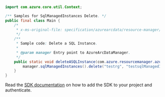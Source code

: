 ```java
import com.azure.core.util.Context;

/** Samples for SqlManagedInstances Delete. */
public final class Main {
    /*
     * x-ms-original-file: specification/azurearcdata/resource-manager/Microsoft.AzureArcData/stable/2021-08-01/examples/DeleteSqlManagedInstance.json
     */
    /**
     * Sample code: Delete a SQL Instance.
     *
     * @param manager Entry point to AzureArcDataManager.
     */
    public static void deleteASQLInstance(com.azure.resourcemanager.azurearcdata.AzureArcDataManager manager) {
        manager.sqlManagedInstances().delete("testrg", "testsqlManagedInstance", Context.NONE);
    }
}
```

Read the [SDK documentation](https://github.com/Azure/azure-sdk-for-java/blob/azure-resourcemanager-azurearcdata_1.0.0-beta.2/sdk/azurearcdata/azure-resourcemanager-azurearcdata/README.md) on how to add the SDK to your project and authenticate.
